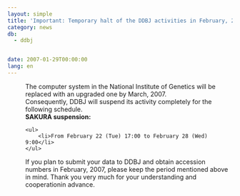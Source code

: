 ```yaml
---
layout: simple
title: 'Important: Temporary halt of the DDBJ activities in February, 2007'
category: news
db:
  - ddbj


date: 2007-01-29T00:00:00
lang: en
---
```


<html>
<dd>The computer system in the National Institute of Genetics will be replaced with an upgraded one by March, 2007.
<dd>Consequently, DDBJ will suspend its activity completely for the following schedule.<br>
<dd><b>SAKURA suspension:</b>

    <ul>
        <li>From February 22 (Tue) 17:00 to February 28 (Wed) 9:00</li>
    </ul>
<dd>If you plan to submit your data to DDBJ and obtain accession numbers in February, 2007, please keep the period mentioned above in mind. Thank you very much for your understanding and cooperationin advance.</dd>
</dd>
</dd>
</dd>
</html>
